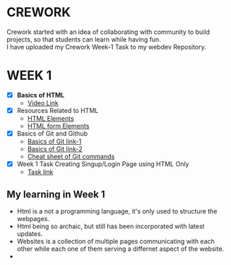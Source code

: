 # **CREWORK** 
Crework started with an idea of collaborating with community to build projects, so that students can learn while having fun. 
<br> I have uploaded my Crework Week-1 Task to my webdev Repository.

# **WEEK 1**
- [x] **Basics of HTML** 
  - [Video Link](https://www.youtube.com/watch?v=mU6anWqZJcc)
- [x] Resources Related to HTML
     - [HTML Elements](https://www.w3schools.com/html/html_elements.asp)
     - [HTML form Elements](https://www.w3schools.com/html/html_forms.asp)
- [x] Basics of Git and Github
    - [Basics of Git link-1](https://youtu.be/apGV9Kg7ics)
    - [Basics of Git link-2](https://www.youtube.com/watch?v=RGOj5yH7evk)
    - [Cheat sheet of Git commands](https://github.com/Shineuptillast/WEB_DEV/blob/main/WEEK_1_TASK_CRE/images/git%20hub.jpg)
- [x] Week 1 Task Creating Singup/Login Page using HTML Only
    -  [Task link](https://github.com/Shineuptillast/WEB_DEV/tree/main/WEEK_1_TASK_CRE)
 ## My learning in Week 1
   - Html is a not a programming language, it's only used to structure the webpages.
   - Html being so archaic, but still has been incorporated with latest updates.
   - Websites is a collection of multiple pages communicating with each other while each one of them serving a differnet aspect of the website.
   - 
